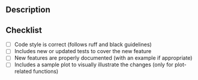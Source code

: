 ## Description
<!--
Thank you so much for your PR! To help us review your contribution, please consider the following points:

- The PR title should summarize the changes, for example "Add Poisson distribution".
  Avoid non-descriptive titles such as "Addresses issue #42".

- The description should provide at least 1-2 sentences describing the pull request in detail and
  link to any relevant issues.

- Please prefix the title of incomplete contributions with [WIP] (to indicate a work in
  progress). WIPs may be useful to (1) indicate you are working on something to avoid
  duplicated work, (2) request a broad review of functionality or API, or (3) seek collaborators. -->

## Checklist
<!-- Feel free to remove check-list items that aren't relevant to your change -->

- [ ] Code style is correct (follows ruff and black guidelines)
- [ ] Includes new or updated tests to cover the new feature
- [ ] New features are properly documented (with an example if appropriate)
- [ ] Includes a sample plot to visually illustrate the changes (only for plot-related functions)

<!--
Also, please consider reading the contributing guidelines and code of conduct carefully before submitting the PR. They are available at
- https://github.com/arviz-devs/preliz/blob/main/CONTRIBUTING.md
- https://github.com/arviz-devs/preliz/blob/main/CODE_OF_CONDUCT.md

We understand that PRs can sometimes be overwhelming, especially as the
reviews start coming in. Please let us know if the reviews are unclear or
the recommended next step seems overly demanding, if you would like help in
addressing a reviewer's comments, or if you have been waiting too long to hear
back on your PR.
-->

